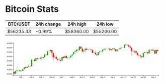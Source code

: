 # Bitcoin Stats

BTC/USDT|24h change|24h high|24h low|
|---|---|---|---|
|$56235.33|-0.99%|$58360.00|$55200.00|

<img src="./chart.svg">
